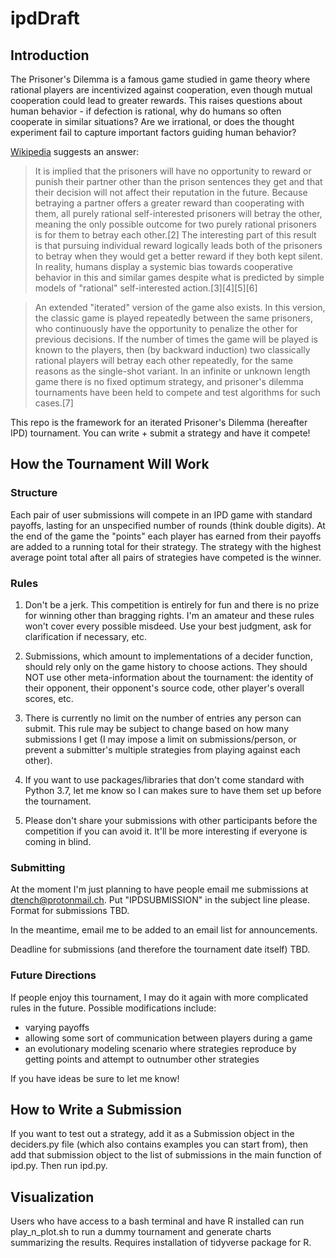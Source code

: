 # ipdDraft

## Introduction

The Prisoner's Dilemma is a famous game studied in game theory where rational players are incentivized against cooperation, even though mutual cooperation could lead to greater rewards.  This raises questions about human behavior - if defection is rational, why do humans so often cooperate in similar situations?  Are we irrational, or does the thought experiment fail to capture important factors guiding human behavior?

[Wikipedia](https://en.wikipedia.org/wiki/Prisoner%27s_dilemma) suggests an answer:

>It is implied that the prisoners will have no opportunity to reward or punish their partner other than the prison sentences they get and that their decision will not affect their reputation in the future. Because betraying a partner offers a greater reward than cooperating with them, all purely rational self-interested prisoners will betray the other, meaning the only possible outcome for two purely rational prisoners is for them to betray each other.[2] The interesting part of this result is that pursuing individual reward logically leads both of the prisoners to betray when they would get a better reward if they both kept silent. In reality, humans display a systemic bias towards cooperative behavior in this and similar games despite what is predicted by simple models of "rational" self-interested action.[3][4][5][6]

>An extended "iterated" version of the game also exists. In this version, the classic game is played repeatedly between the same prisoners, who continuously have the opportunity to penalize the other for previous decisions. If the number of times the game will be played is known to the players, then (by backward induction) two classically rational players will betray each other repeatedly, for the same reasons as the single-shot variant. In an infinite or unknown length game there is no fixed optimum strategy, and prisoner's dilemma tournaments have been held to compete and test algorithms for such cases.[7] 

This repo is the framework for an iterated Prisoner's Dilemma (hereafter IPD) tournament.  You can write + submit a strategy and have it compete!

## How the Tournament Will Work

### Structure

Each pair of user submissions will compete in an IPD game with standard payoffs, lasting for an unspecified number of rounds (think double digits).  At the end of the game the "points" each player has earned from their payoffs are added to a running total for their strategy.  The strategy with the highest average point total after all pairs of strategies have competed is the winner.

### Rules

1. Don't be a jerk.  This competition is entirely for fun and there is no prize for winning other than bragging rights.  I'm an amateur and these rules won't cover every possible misdeed.  Use your best judgment, ask for clarification if necessary, etc.

2. Submissions, which amount to implementations of a decider function, should rely only on the game history to choose actions.  They should NOT use other meta-information about the tournament: the identity of their opponent, their opponent's source code, other player's overall scores, etc.

3. There is currently no limit on the number of entries any person can submit.  This rule may be subject to change based on how many submissions I get (I may impose a limit on submissions/person, or prevent a submitter's multiple strategies from playing against each other).

4. If you want to use packages/libraries that don't come standard with Python 3.7, let me know so I can makes sure to have them set up before the tournament.

5. Please don't share your submissions with other participants before the competition if you can avoid it.  It'll be more interesting if everyone is coming in blind.

### Submitting

At the moment I'm just planning to have people email me submissions at dtench@protonmail.ch.  Put "IPDSUBMISSION" in the subject line please.  Format for submissions TBD.

In the meantime, email me to be added to an email list for announcements.

Deadline for submissions (and therefore the tournament date itself) TBD.

### Future Directions

If people enjoy this tournament, I may do it again with more complicated rules in the future.  Possible modifications include:
* varying payoffs 
* allowing some sort of communication between players during a game
* an evolutionary modeling scenario where strategies reproduce by getting points and attempt to outnumber other strategies

If you have ideas be sure to let me know!

## How to Write a Submission

If you want to test out a strategy, add it as a Submission object in the deciders.py file (which also contains examples you can start from), then add that submission object to the list of submissions in the main function of ipd.py.  Then run ipd.py.

## Visualization

Users who have access to a bash terminal and have R installed can run play_n_plot.sh to run a dummy tournament and generate charts summarizing the results.  Requires installation of tidyverse package for R.
